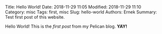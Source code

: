 Title: Hello World!
Date: 2018-11-29 11:05
Modified: 2018-11-29 11:10
Category: misc
Tags: first, misc
Slug: hello-world
Authors: Ernek
Summary: Test first post of this website. 

Hello World! This is the *first post* from my Pelican blog. **YAY!**
